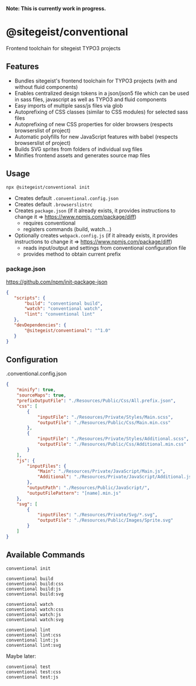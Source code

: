 **Note: This is currently work in progress.**

# @sitegeist/conventional

Frontend toolchain for sitegeist TYPO3 projects

## Features

* Bundles sitegeist's frontend toolchain for TYPO3 projects (with and without fluid components)
* Enables centralized design tokens in a json/json5 file which can be used in sass files,
 javascript as well as TYPO3 and fluid components
* Easy imports of multiple sass/js files via glob
* Autoprefixing of CSS classes (similar to CSS modules) for selected sass files
* Autoprefixing of new CSS properties for older browsers (respects browserslist of project)
* Automatic polyfills for new JavaScript features with babel (respects browserslist of project)
* Builds SVG sprites from folders of individual svg files
* Minifies frontend assets and generates source map files

## Usage

```
npx @sitegeist/conventional init
```

* Creates default `.conventional.config.json`
* Creates default `.browserslistrc`
* Creates `package.json` (if it already exists, it provides instructions to change it => https://www.npmjs.com/package/diff)
   * requires conventional
   * registers commands (build, watch...)
* Optionally creates `webpack.config.js` (if it already exists, it provides instructions to change it => https://www.npmjs.com/package/diff)
   * reads input/output and settings from conventional configuration file
   * provides method to obtain current prefix

### package.json

https://github.com/npm/init-package-json

```json
{
   "scripts": {
       "build": "conventional build",
       "watch": "conventional watch",
       "lint": "conventional lint"
   },
   "devDependencies": {
       "@sitegeist/conventional": "^1.0"
   }
}
```

## Configuration

.conventional.config.json

```json
{
    "minify": true,
    "sourceMaps": true,
    "prefixOutputFile": "./Resources/Public/Css/All.prefix.json",
    "css": [
        {
            "inputFile": "./Resources/Private/Styles/Main.scss",
            "outputFile": "./Resources/Public/Css/Main.min.css"
        },
        {
            "inputFile": "./Resources/Private/Styles/Additional.scss",
            "outputFile": "./Resources/Public/Css/Additional.min.css"
        }
    ],
    "js": {
        "inputFiles": {
            "Main": "./Resources/Private/JavaScript/Main.js",
            "Additional": "./Resources/Private/JavaScript/Additional.js"
        },
        "outputPath": "./Resources/Public/JavaScript/",
        "outputFilePattern": "[name].min.js"
    },
    "svg": [
        {
            "inputFiles": "./Resources/Private/Svg/*.svg",
            "outputFile": "./Resources/Public/Images/Sprite.svg"
        }
    ]
}
```

## Available Commands

```
conventional init

conventional build
conventional build:css
conventional build:js
conventional build:svg

conventional watch
conventional watch:css
conventional watch:js
conventional watch:svg

conventional lint
conventional lint:css
conventional lint:js
conventional lint:svg
```

Maybe later:

```
conventional test
conventional test:css
conventional test:js
```
